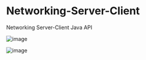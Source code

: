 # Networking-Server-Client
Networking Server-Client Java API

![image](https://user-images.githubusercontent.com/24220136/234189387-7b1e07de-13f0-4953-a678-fa3671ddda01.png)


![image](https://user-images.githubusercontent.com/24220136/234188058-dac6fc14-328b-4d62-9db2-79d90063d92c.png)


